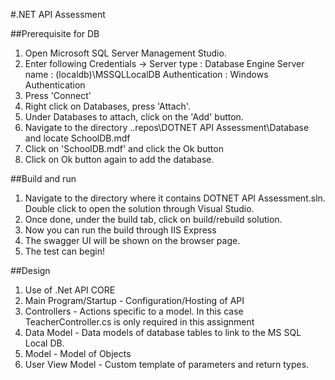 #.NET API Assessment


##Prerequisite for DB
1. Open Microsoft SQL Server Management Studio.
2. Enter following Credentials -> 
	Server type : Database Engine
	Server name : (localdb)\MSSQLLocalDB
	Authentication : Windows Authentication
3. Press 'Connect'
4. Right click on Databases, press 'Attach'.
5. Under Databases to attach, click on the 'Add' button.
6. Navigate to the directory ..repos\DOTNET API Assessment\Database and locate SchoolDB.mdf
7. Click on 'SchoolDB.mdf' and click the Ok button
8. Click on Ok button again to add the database.

##Build and run
1. Navigate to the directory where it contains DOTNET API Assessment.sln. Double click to open the solution through Visual Studio.
2. Once done, under the build tab, click on build/rebuild solution.
3. Now you can run the build through IIS Express
4. The swagger UI will be shown on the browser page.
5. The test can begin!

##Design
1. Use of .Net API CORE
2. Main Program/Startup - Configuration/Hosting of API
3. Controllers - Actions specific to a model. In this case TeacherController.cs is only required in this assignment
4. Data Model - Data models of database tables to link to the MS SQL Local DB.
5. Model - Model of Objects 
6. User View Model - Custom template of parameters and return types.